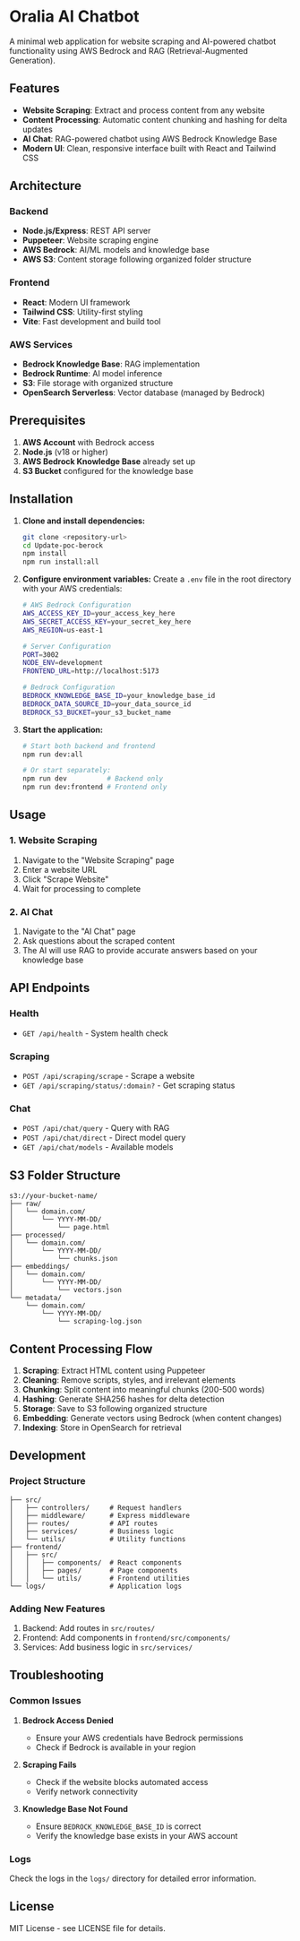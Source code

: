 # Oralia AI Chatbot

A minimal web application for website scraping and AI-powered chatbot functionality using AWS Bedrock and RAG (Retrieval-Augmented Generation).

## Features

- **Website Scraping**: Extract and process content from any website
- **Content Processing**: Automatic content chunking and hashing for delta updates
- **AI Chat**: RAG-powered chatbot using AWS Bedrock Knowledge Base
- **Modern UI**: Clean, responsive interface built with React and Tailwind CSS

## Architecture

### Backend
- **Node.js/Express**: REST API server
- **Puppeteer**: Website scraping engine
- **AWS Bedrock**: AI/ML models and knowledge base
- **AWS S3**: Content storage following organized folder structure

### Frontend
- **React**: Modern UI framework
- **Tailwind CSS**: Utility-first styling
- **Vite**: Fast development and build tool

### AWS Services
- **Bedrock Knowledge Base**: RAG implementation
- **Bedrock Runtime**: AI model inference
- **S3**: File storage with organized structure
- **OpenSearch Serverless**: Vector database (managed by Bedrock)

## Prerequisites

1. **AWS Account** with Bedrock access
2. **Node.js** (v18 or higher)
3. **AWS Bedrock Knowledge Base** already set up
4. **S3 Bucket** configured for the knowledge base

## Installation

1. **Clone and install dependencies:**
   ```bash
   git clone <repository-url>
   cd Update-poc-berock
   npm install
   npm run install:all
   ```

2. **Configure environment variables:**
   Create a `.env` file in the root directory with your AWS credentials:
   ```bash
   # AWS Bedrock Configuration
   AWS_ACCESS_KEY_ID=your_access_key_here
   AWS_SECRET_ACCESS_KEY=your_secret_key_here
   AWS_REGION=us-east-1

   # Server Configuration
   PORT=3002
   NODE_ENV=development
   FRONTEND_URL=http://localhost:5173

   # Bedrock Configuration
   BEDROCK_KNOWLEDGE_BASE_ID=your_knowledge_base_id
   BEDROCK_DATA_SOURCE_ID=your_data_source_id
   BEDROCK_S3_BUCKET=your_s3_bucket_name
   ```

3. **Start the application:**
   ```bash
   # Start both backend and frontend
   npm run dev:all

   # Or start separately:
   npm run dev          # Backend only
   npm run dev:frontend # Frontend only
   ```

## Usage

### 1. Website Scraping
1. Navigate to the "Website Scraping" page
2. Enter a website URL
3. Click "Scrape Website"
4. Wait for processing to complete

### 2. AI Chat
1. Navigate to the "AI Chat" page
2. Ask questions about the scraped content
3. The AI will use RAG to provide accurate answers based on your knowledge base

## API Endpoints

### Health
- `GET /api/health` - System health check

### Scraping
- `POST /api/scraping/scrape` - Scrape a website
- `GET /api/scraping/status/:domain?` - Get scraping status

### Chat
- `POST /api/chat/query` - Query with RAG
- `POST /api/chat/direct` - Direct model query
- `GET /api/chat/models` - Available models

## S3 Folder Structure

```
s3://your-bucket-name/
├── raw/
│   └── domain.com/
│       └── YYYY-MM-DD/
│           └── page.html
├── processed/
│   └── domain.com/
│       └── YYYY-MM-DD/
│           └── chunks.json
├── embeddings/
│   └── domain.com/
│       └── YYYY-MM-DD/
│           └── vectors.json
└── metadata/
    └── domain.com/
        └── YYYY-MM-DD/
            └── scraping-log.json
```

## Content Processing Flow

1. **Scraping**: Extract HTML content using Puppeteer
2. **Cleaning**: Remove scripts, styles, and irrelevant elements
3. **Chunking**: Split content into meaningful chunks (200-500 words)
4. **Hashing**: Generate SHA256 hashes for delta detection
5. **Storage**: Save to S3 following organized structure
6. **Embedding**: Generate vectors using Bedrock (when content changes)
7. **Indexing**: Store in OpenSearch for retrieval

## Development

### Project Structure
```
├── src/
│   ├── controllers/     # Request handlers
│   ├── middleware/      # Express middleware
│   ├── routes/          # API routes
│   ├── services/        # Business logic
│   └── utils/           # Utility functions
├── frontend/
│   ├── src/
│   │   ├── components/  # React components
│   │   ├── pages/       # Page components
│   │   └── utils/       # Frontend utilities
└── logs/                # Application logs
```

### Adding New Features
1. Backend: Add routes in `src/routes/`
2. Frontend: Add components in `frontend/src/components/`
3. Services: Add business logic in `src/services/`

## Troubleshooting

### Common Issues

1. **Bedrock Access Denied**
   - Ensure your AWS credentials have Bedrock permissions
   - Check if Bedrock is available in your region

2. **Scraping Fails**
   - Check if the website blocks automated access
   - Verify network connectivity

3. **Knowledge Base Not Found**
   - Ensure `BEDROCK_KNOWLEDGE_BASE_ID` is correct
   - Verify the knowledge base exists in your AWS account

### Logs
Check the logs in the `logs/` directory for detailed error information.

## License

MIT License - see LICENSE file for details.